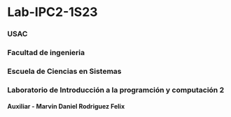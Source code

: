# Lab-IPC2-1S23

### USAC 
### Facultad de ingenieria 
### Escuela de Ciencias en Sistemas 
### Laboratorio de Introducción a la programción y computación 2

#### Auxiliar - Marvin Daniel Rodriguez Felix
